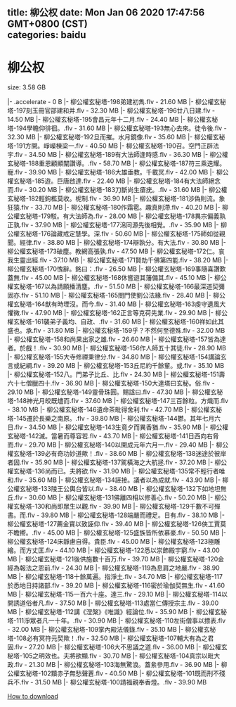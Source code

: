 
title: 柳公权
date: Mon Jan 06 2020 17:47:56 GMT+0800 (CST)    
categories: baidu
---

# 柳公权
size: 3.58 GB
 
 
|- .accelerate - 0 B
|- 柳公權玄秘塔-198弟建初雋.flv - 21.60 MB
|- 柳公權玄秘塔-197刻玉冊官邵建和并.flv - 32.30 MB
|- 柳公權玄秘塔-196廿八日建.flv - 14.50 MB
|- 柳公權玄秘塔-195會昌元年十二月.flv - 24.40 MB
|- 柳公權玄秘塔-194學瞻仰徘徊。.flv - 31.60 MB
|- 柳公權玄秘塔-193無心去來。徒令後.flv - 32.30 MB
|- 柳公權玄秘塔-192旦而摧。水月鏡像.flv - 35.60 MB
|- 柳公權玄秘塔-191方開。崢嶸棟梁一.flv - 40.50 MB
|- 柳公權玄秘塔-190召。空門正辟法宇.flv - 34.50 MB
|- 柳公權玄秘塔-189有大法師逢時感.flv - 36.30 MB
|- 柳公權玄秘塔-188重恩顧顯闡讚導。.flv - 58.70 MB
|- 柳公權玄秘塔-187符三乘迭耀。寵.flv - 39.90 MB
|- 柳公權玄秘塔-186大雄垂教。千載冥.flv - 42.00 MB
|- 柳公權玄秘塔-185遊。巨唐啟達.flv - 22.40 MB
|- 柳公權玄秘塔-184有大法師絕念而.flv - 30.20 MB
|- 柳公權玄秘塔-183刀斷尚生瘡疣。.flv - 31.60 MB
|- 柳公權玄秘塔-182輕鉤檻莫收。柅制.flv - 36.90 MB
|- 柳公權玄秘塔-181涉偽則流。象狂猿.flv - 33.70 MB
|- 柳公權玄秘塔-180作霜雹。趣真則滯.flv - 40.20 MB
|- 柳公權玄秘塔-179駁。有大法師為.flv - 28.00 MB
|- 柳公權玄秘塔-178異宗偏義孰正孰.flv - 37.90 MB
|- 柳公權玄秘塔-177淿同源先後相覺。.flv - 35.90 MB
|- 柳公權玄秘塔-176論藏戒定慧學。深.flv - 50.60 MB
|- 柳公權玄秘塔-175師如從親聞。經律.flv - 38.80 MB
|- 柳公權玄秘塔-174辯孰分。有大法.flv - 30.80 MB
|- 柳公權玄秘塔-173破塵。教網高張孰.flv - 47.50 MB
|- 柳公權玄秘塔-172仁。哀我生靈出經.flv - 37.10 MB
|- 柳公權玄秘塔-171賢劫千佛第四能.flv - 38.20 MB
|- 柳公權玄秘塔-170愧辭。銘曰：.flv - 26.50 MB
|- 柳公權玄秘塔-169事隨喜讚歎蓋無.flv - 45.00 MB
|- 柳公權玄秘塔-168休嘗遊其藩備其.flv - 45.10 MB
|- 柳公權玄秘塔-167以為請願播清塵。.flv - 51.50 MB
|- 柳公權玄秘塔-166最深道契彌固亦.flv - 51.10 MB
|- 柳公權玄秘塔-165閤門使劉公法緣.flv - 28.40 MB
|- 柳公權玄秘塔-164猷有時堙沒。而今.flv - 31.40 MB
|- 柳公權玄秘塔-163虔守遺風大懼微.flv - 47.90 MB
|- 柳公權玄秘塔-162正言等克荷先業.flv - 29.90 MB
|- 柳公權玄秘塔-161襲弟子義均、自政、.flv - 31.60 MB
|- 柳公權玄秘塔-160祥如此其盛也。承.flv - 31.80 MB
|- 柳公權玄秘塔-159乎？不然何至德殊.flv - 32.00 MB
|- 柳公權玄秘塔-158和尚果出家之雄.flv - 26.60 MB
|- 柳公權玄秘塔-157皆為達者。於戲！.flv - 30.90 MB
|- 柳公權玄秘塔-156作人師五十其徒.flv - 28.90 MB
|- 柳公權玄秘塔-155大寺修禪秉律分.flv - 34.80 MB
|- 柳公權玄秘塔-154講論玄言或紀綱.flv - 39.20 MB
|- 柳公權玄秘塔-153丘尼約千餘輩。或.flv - 35.10 MB
|- 柳公權玄秘塔-152八。門弟子比丘、比.flv - 24.30 MB
|- 柳公權玄秘塔-151壽六十七僧臘四十.flv - 36.90 MB
|- 柳公權玄秘塔-150大達塔曰玄秘。俗.flv - 29.10 MB
|- 柳公權玄秘塔-149靈骨珠圓。賜諡曰.flv - 47.30 MB
|- 柳公權玄秘塔-148神光月皎既燼而.flv - 37.60 MB
|- 柳公權玄秘塔-147三百餘粒。方熾而.flv - 38.10 MB
|- 柳公權玄秘塔-146遺命茶毗得舍利.flv - 42.70 MB
|- 柳公權玄秘塔-145遷於長樂之南原。.flv - 39.80 MB
|- 柳公權玄秘塔-144鬱。其年七月六日.flv - 34.50 MB
|- 柳公權玄秘塔-143生竟夕而異香猶.flv - 35.90 MB
|- 柳公權玄秘塔-142滅。當暑而尊容若.flv - 43.70 MB
|- 柳公權玄秘塔-141日西向右脅而.flv - 29.70 MB
|- 柳公權玄秘塔-140以開成元年六月一.flv - 29.40 MB
|- 柳公權玄秘塔-139必有奇功妙道歟！.flv - 38.60 MB
|- 柳公權玄秘塔-138迷途於彼岸者固.flv - 35.90 MB
|- 柳公權玄秘塔-137駕橫海之大航拯.flv - 37.20 MB
|- 柳公權玄秘塔-136尚而已。夫將欲.flv - 31.90 MB
|- 柳公權玄秘塔-135常不輕行者唯和.flv - 35.60 MB
|- 柳公權玄秘塔-134誣接。議者以為成就.flv - 43.90 MB
|- 柳公權玄秘塔-133陵王公輿台皆以.flv - 38.40 MB
|- 柳公權玄秘塔-132下如地坦無丘.flv - 30.60 MB
|- 柳公權玄秘塔-131佛離四相以修善心.flv - 50.20 MB
|- 柳公權玄秘塔-130和尚即眾生以觀.flv - 39.90 MB
|- 柳公權玄秘塔-129千數不可殫書。而.flv - 39.80 MB
|- 柳公權玄秘塔-128端嚴而禮足。日有.flv - 38.10 MB
|- 柳公權玄秘塔-127薦金寶以致誣仰.flv - 39.40 MB
|- 柳公權玄秘塔-126俠工賈莫不瞻嚮。.flv - 45.00 MB
|- 柳公權玄秘塔-125盛族皆所依慕豪.flv - 50.50 MB
|- 柳公權玄秘塔-124床靜慮自得。貴臣.flv - 45.00 MB
|- 柳公權玄秘塔-123極雕繪。而方丈匡.flv - 44.10 MB
|- 柳公權玄秘塔-122悉以崇飾殿宇窮.flv - 43.00 MB
|- 柳公權玄秘塔-121後供施數十百万.flv - 39.70 MB
|- 柳公權玄秘塔-120金經為報法之恩前.flv - 24.30 MB
|- 柳公權玄秘塔-119為息肩之地嚴.flv - 38.90 MB
|- 柳公權玄秘塔-118十餘萬遍。指淨土.flv - 34.70 MB
|- 柳公權玄秘塔-117於悉地日持諸部.flv - 39.20 MB
|- 柳公權玄秘塔-116密於瑜伽契無生.flv - 41.60 MB
|- 柳公權玄秘塔-115一百六十座。達三.flv - 29.10 MB
|- 柳公權玄秘塔-114以開誘道俗者凡.flv - 37.50 MB
|- 柳公權玄秘塔-113處當仁傳授宗主.flv - 39.00 MB
|- 柳公權玄秘塔-112講《涅槃》《唯識》經論位.flv - 35.90 MB
|- 柳公權玄秘塔-111淨眾者凡一十年。.flv - 30.90 MB
|- 柳公權玄秘塔-110左街僧事以摽表.flv - 32.00 MB
|- 柳公權玄秘塔-109掌內殿法儀錄.flv - 35.10 MB
|- 柳公權玄秘塔-108必有冥符元契歟！.flv - 32.50 MB
|- 柳公權玄秘塔-107輔大有為之君固.flv - 27.20 MB
|- 柳公權玄秘塔-106大不思議之道.flv - 36.00 MB
|- 柳公權玄秘塔-105之明效也。夫將欲顯.flv - 30.70 MB
|- 柳公權玄秘塔-104真宗以毗大政.flv - 21.30 MB
|- 柳公權玄秘塔-103海無驚浪。蓋絫參用.flv - 36.90 MB
|- 柳公權玄秘塔-102黷赤子無愁聲蒼.flv - 40.50 MB
|- 柳公權玄秘塔-101既而刑不殘兵不.flv - 31.50 MB
|- 柳公權玄秘塔-100請福親奉香燈。.flv - 39.90 MB

[How to download](https://bpcam.bemobtrk.com/go/2ceec3aa-1ca2-46d6-b9ff-aaa5c184517c?jno=428)